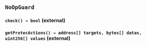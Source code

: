 ## `NoOpGuard`






### `check() → bool` (external)





### `getProtecActions() → address[] targets, bytes[] datas, uint256[] values` (external)








